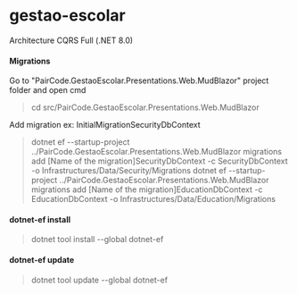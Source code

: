 # gestao-escolar
Architecture CQRS Full (.NET 8.0)

#### Migrations

Go to "PairCode.GestaoEscolar.Presentations.Web.MudBlazor" project folder and open cmd
> cd src/PairCode.GestaoEscolar.Presentations.Web.MudBlazor

Add migration ex: InitialMigrationSecurityDbContext
> dotnet ef --startup-project ../PairCode.GestaoEscolar.Presentations.Web.MudBlazor migrations add [Name of the migration]SecurityDbContext -c SecurityDbContext -o Infrastructures/Data/Security/Migrations
> dotnet ef --startup-project ../PairCode.GestaoEscolar.Presentations.Web.MudBlazor migrations add [Name of the migration]EducationDbContext -c EducationDbContext -o Infrastructures/Data/Education/Migrations


#### dotnet-ef install
> dotnet tool install --global dotnet-ef

#### dotnet-ef update
> dotnet tool update --global dotnet-ef
